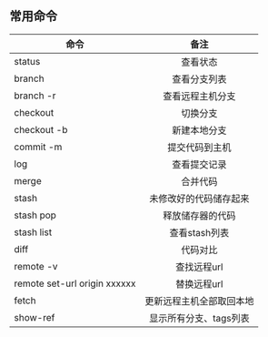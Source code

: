 ## 常用命令
命令|备注
--|:--:|
status|查看状态
branch|查看分支列表
branch -r|查看远程主机分支
checkout|切换分支
checkout -b|新建本地分支
commit -m|提交代码到主机
log|查看提交记录
merge|合并代码
stash|未修改好的代码储存起来
stash pop|释放储存器的代码
stash list|查看stash列表
diff|代码对比
remote -v|查找远程url
remote set-url origin xxxxxx|替换远程url
fetch|更新远程主机全部取回本地
show-ref|显示所有分支、tags列表
